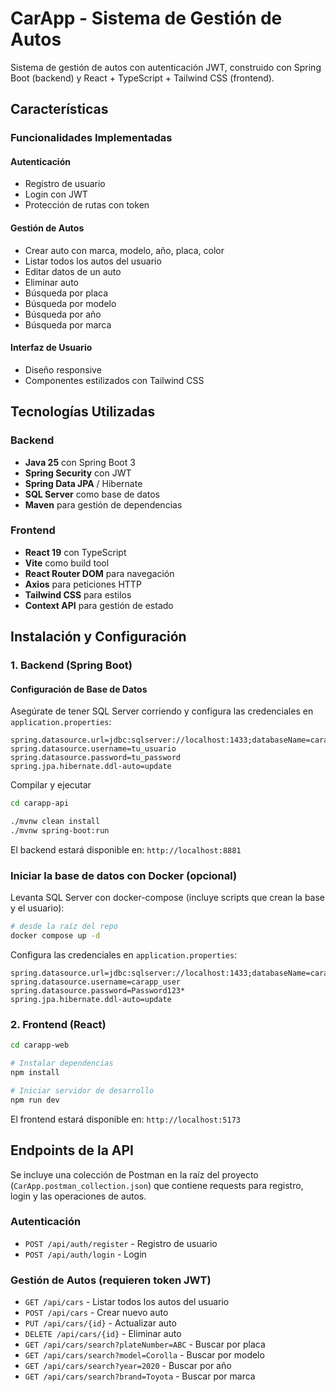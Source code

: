 # CarApp - Sistema de Gestión de Autos

Sistema de gestión de autos con autenticación JWT, construido con Spring Boot (backend) y React + TypeScript + Tailwind CSS (frontend).

## Características

### Funcionalidades Implementadas

#### Autenticación
- Registro de usuario
- Login con JWT
- Protección de rutas con token

#### Gestión de Autos
- Crear auto con marca, modelo, año, placa, color
- Listar todos los autos del usuario
- Editar datos de un auto
- Eliminar auto
- Búsqueda por placa
- Búsqueda por modelo
- Búsqueda por año
- Búsqueda por marca

#### Interfaz de Usuario
- Diseño responsive
- Componentes estilizados con Tailwind CSS

## Tecnologías Utilizadas

### Backend
- **Java 25** con Spring Boot 3
- **Spring Security** con JWT
- **Spring Data JPA** / Hibernate
- **SQL Server** como base de datos
- **Maven** para gestión de dependencias

### Frontend
- **React 19** con TypeScript
- **Vite** como build tool
- **React Router DOM** para navegación
- **Axios** para peticiones HTTP
- **Tailwind CSS** para estilos
- **Context API** para gestión de estado

## Instalación y Configuración

### 1. Backend (Spring Boot)

#### Configuración de Base de Datos

Asegúrate de tener SQL Server corriendo y configura las credenciales en `application.properties`:


```properties
spring.datasource.url=jdbc:sqlserver://localhost:1433;databaseName=carapp_db
spring.datasource.username=tu_usuario
spring.datasource.password=tu_password
spring.jpa.hibernate.ddl-auto=update
```

Compilar y ejecutar
```bash
cd carapp-api

./mvnw clean install
./mvnw spring-boot:run
```

El backend estará disponible en: `http://localhost:8881`

### Iniciar la base de datos con Docker (opcional)

Levanta SQL Server con docker-compose (incluye scripts que crean la base y el usuario):

```bash
# desde la raíz del repo
docker compose up -d
```

Configura las credenciales en `application.properties`:

```properties
spring.datasource.url=jdbc:sqlserver://localhost:1433;databaseName=carapp_db
spring.datasource.username=carapp_user
spring.datasource.password=Password123*
spring.jpa.hibernate.ddl-auto=update
```


### 2. Frontend (React)

```bash
cd carapp-web

# Instalar dependencias
npm install

# Iniciar servidor de desarrollo
npm run dev
```

El frontend estará disponible en: `http://localhost:5173`



## Endpoints de la API

Se incluye una colección de Postman en la raíz del proyecto (`CarApp.postman_collection.json`) que contiene requests para registro, login y las operaciones de autos.

### Autenticación
- `POST /api/auth/register` - Registro de usuario
- `POST /api/auth/login` - Login

### Gestión de Autos (requieren token JWT)
- `GET /api/cars` - Listar todos los autos del usuario
- `POST /api/cars` - Crear nuevo auto
- `PUT /api/cars/{id}` - Actualizar auto
- `DELETE /api/cars/{id}` - Eliminar auto
- `GET /api/cars/search?plateNumber=ABC` - Buscar por placa
- `GET /api/cars/search?model=Corolla` - Buscar por modelo
- `GET /api/cars/search?year=2020` - Buscar por año
- `GET /api/cars/search?brand=Toyota` - Buscar por marca
